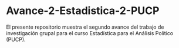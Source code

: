 # Avance-2-Estadistica-2-PUCP
El presente repositorio muestra el segundo avance del trabajo de investigación grupal para el curso Estadística para el Análisis Político (PUCP).
